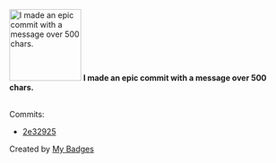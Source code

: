 <img src="https://my-badges.github.io/my-badges/epic-commit.png" alt="I made an epic commit with a message over 500 chars." title="I made an epic commit with a message over 500 chars." width="128">
<strong>I made an epic commit with a message over 500 chars.</strong>
<br><br>

Commits:

- <a href="https://github.com/general-CbIC/poolex/commit/2e329251d119e7ab41215641a048404bec405a4d">2e32925</a>


Created by <a href="https://github.com/my-badges/my-badges">My Badges</a>